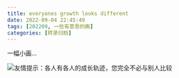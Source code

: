 ```yaml
---
title: everyones growth looks different
date: 2022-09-04 22:45:49
tags: [202209, 一些有意思的画]
categories: [转录归档]
---
```


一幅小画...

<!-- more -->

![友情提示：各人有各人的成长轨迹，您完全不必与别人比较](https://cdn.jsdelivr.net/gh/xgyxss/picgo@main/img/hexo/%E5%8F%8B%E6%83%85%E6%8F%90%E7%A4%BA%EF%BC%9A%E5%90%84%E4%BA%BA%E6%9C%89%E5%90%84%E4%BA%BA%E7%9A%84%E6%88%90%E9%95%BF%E8%BD%A8%E8%BF%B9%EF%BC%8C%E6%82%A8%E5%AE%8C%E5%85%A8%E4%B8%8D%E5%BF%85%E4%B8%8E%E5%88%AB%E4%BA%BA%E6%AF%94%E8%BE%83.webp)
